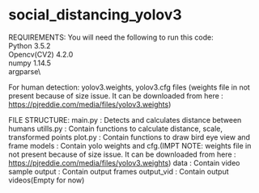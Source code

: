 # social_distancing_yolov3
REQUIREMENTS:
You will need the following to run this code:\
Python 3.5.2\
Opencv(CV2) 4.2.0\
numpy 1.14.5\
argparse\

For human detection:
yolov3.weights, yolov3.cfg files (weights file in not present because of size issue. It can be downloaded from 
here : https://pjreddie.com/media/files/yolov3.weights)

FILE STRUCTURE:
main.py     : Detects and calculates distance between humans
utills.py   : Contain functions to calculate distance, scale, transformed points
plot.py     : Contain functions to draw bird eye view and frame
models      : Contain yolo weights and cfg.(IMPT NOTE: weights file in not present because of size issue. 
              It can be downloaded from here : https://pjreddie.com/media/files/yolov3.weights)
data        : Contain video sample
output      : Contain output frames
output_vid  : Contain output videos(Empty for now)
